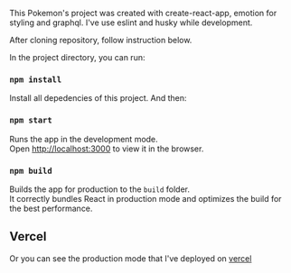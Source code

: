 This Pokemon's project was created with create-react-app, emotion for styling and graphql.
I've use eslint and husky while development.

After cloning repository, follow instruction below.

In the project directory, you can run:

### `npm install`

Install all depedencies of this project. And then:

### `npm start`

Runs the app in the development mode.<br />
Open [http://localhost:3000](http://localhost:3000) to view it in the browser.

### `npm build`

Builds the app for production to the `build` folder.<br />
It correctly bundles React in production mode and optimizes the build for the best performance.

## Vercel

Or you can see the production mode that I've deployed on [vercel](https://ilham-pokemon.vercel.app/)
